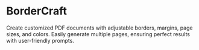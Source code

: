 # BorderCraft
Create customized PDF documents with adjustable borders, margins, page sizes, and colors. Easily generate multiple pages, ensuring perfect results with user-friendly prompts.
